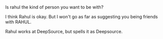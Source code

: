 Is rahul the kind of person you want to be with?

I think Rahul is okay. But I won't go as far as suggesting you being friends with RAHUL.

Rahul works at DeepSource, but spells it as Deepsource.
